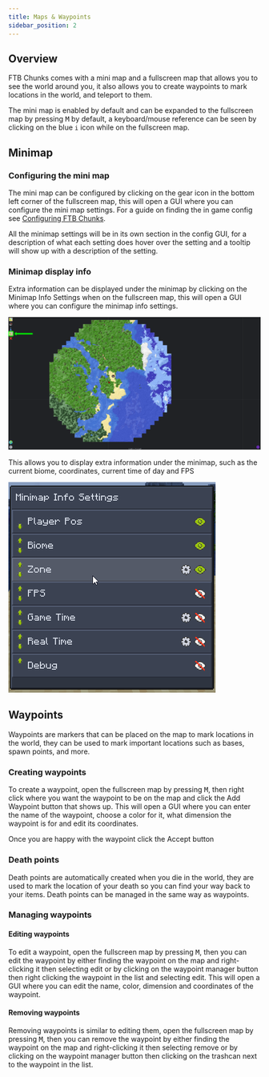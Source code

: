 ```yaml
---
title: Maps & Waypoints
sidebar_position: 2
---
```


## Overview
FTB Chunks comes with a mini map and a fullscreen map that allows you to see the world around you, it also allows you to create waypoints to mark locations in the world, and teleport to them.

The mini map is enabled by default and can be expanded to the fullscreen map by pressing <kbd>M</kbd> by default, a keyboard/mouse reference can be seen by clicking on the blue `i` icon while on the fullscreen map.

## Minimap

### Configuring the mini map
The mini map can be configured by clicking on the gear icon in the bottom left corner of the fullscreen map, this will open a GUI where you can configure the mini map settings.
For a guide on finding the in game config see [Configuring FTB Chunks](./config.md#editing-the-config).

All the minimap settings will be in its own section in the config GUI, for a description of what each setting does hover over the setting and a tooltip will show up with a description of the setting.

### Minimap display info
Extra information can be displayed under the minimap by clicking on the Minimap Info Settings when on the fullscreen map, this will open a GUI where you can configure the minimap info settings.

![Minimap display info settings](../../_assets/images/chunks/chunks-minimap-info-button.png)

This allows you to display extra information under the minimap, such as the current biome, coordinates, current time of day and FPS

![Minimap display info](../../_assets/images/chunks/chunks-minimap-info.png)

## Waypoints

Waypoints are markers that can be placed on the map to mark locations in the world, they can be used to mark important locations such as bases, spawn points, and more.

### Creating waypoints

To create a waypoint, open the fullscreen map by pressing <kbd>M</kbd>, then right click where you want the waypoint to be on the map and click the Add Waypoint button that shows up. This will open a GUI where you can enter the name of the waypoint, choose a color for it, what dimension the waypoint is for and edit its coordinates.

Once you are happy with the waypoint click the Accept button

### Death points

Death points are automatically created when you die in the world, they are used to mark the location of your death so you can find your way back to your items. Death points can be managed in the same way as waypoints.

### Managing waypoints

#### Editing waypoints

To edit a waypoint, open the fullscreen map by pressing <kbd>M</kbd>, then you can edit the waypoint by either finding the waypoint on the map and right-clicking it then selecting edit or by clicking on the waypoint manager button then right clicking the waypoint in the list and selecting edit. This will open a GUI where you can edit the name, color, dimension and coordinates of the waypoint.

#### Removing waypoints

Removing waypoints is similar to editing them, open the fullscreen map by pressing <kbd>M</kbd>, then you can remove the waypoint by either finding the waypoint on the map and right-clicking it then selecting remove or by clicking on the waypoint manager button then clicking on the trashcan next to the waypoint in the list.
